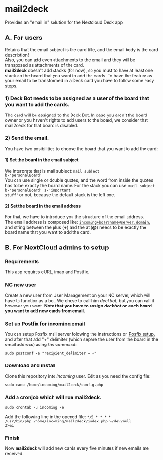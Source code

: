 # mail2deck
Provides an "email in" solution for the Nextcloud Deck app
## A. For users
Retains that the email subject is the card title, and the email body is the card description! <br/>
Also, you can add even attachments to the email and they will be transposed as attachments of the card.<br/>
__mail2deck__ doesn't add stacks (for now), so you must to have at least one stack on the board that you want to add the cards.
To have the feature as your email to be transformed in a Deck card you have to follow some easy steps.
### 1) Deck Bot needs to be assigned as a user of the board that you want to add the cards.
The card will be assigned to the Deck Bot. In case you aren't the board owner or you haven't rights to add users to the board, we consider that mail2deck for that board is disabled.
### 2) Send the email.
You have two posibilities to choose the board that you want to add the card:
#### 1) Set the board in the email subject
We interprate that is mail subject:
<code>mail subject b-'personalBoard'</code><br/>
You can use single or double quotes, and the word from inside the quotes has to be exactly the board name.
For the stack you can use:
<code>mail subject b-'personalBoard' s-'important stuff'</code>
or not, because the default stack is the left one.
#### 2) Set the board in the email address
For that, we have to introduce you the structure of the email address.<br/>
The email address is composed like:
<code>incoming+boardname@server.domain</code>, and string between the plus (**+**) and the at (**@**) needs to be exactly the board name that you want to add the card.

## B. For NextCloud admins to setup
### Requirements
This app requires cURL, imap and Postfix.
### NC new user
Create a new user from User Management on your NC server, which will have to function as a bot. We chose to call him *deckbot*, but you can call it however you want.
__Note that you have to assign *deckbot* on each board you want to add new cards from email.__
### Set up Postfix for incoming email
You can setup Posfix mail server folowing the instructions on [Posfix setup](https://docs.gitlab.com/ee/administration/reply_by_email_postfix_setup.html), and after that add "+" delimiter (which separe the user from the board in the email address) using the command:<br>
```
sudo postconf -e "recipient_delimiter = +"
```
### Download and install
Clone this repository into *incoming* user.
Edit as you need the config file: 
```
sudo nano /home/incoming/mail2deck/config.php
```
### Add a cronjob which will run mail2deck.
```
sudo crontab -u incoming -e
```
Add the following line in the opened file:
<code>*/5 * * * * /usr/bin/php /home/incoming/mail2deck/index.php >/dev/null 2>&1</code>
### Finish
Now __mail2deck__ will add new cards every five minutes if new emails are received.
